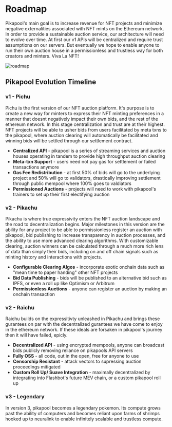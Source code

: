 # Roadmap

Pikapool's main goal is to increase revenue for NFT projects and minimize negative externalities associated with NFT mints on the Ethereum network. In order to provide a sustainable auction service, our architecture will need to evolve over time. At first our v1 APIs will be centralized and require trust assumptions on our servers. But eventually we hope to enable anyone to run their own auction house in a permissionless and trustless way for both creators and minters. Viva La NFT!


![roadmap](/img/roadmap.png)


## Pikapool Evolution Timeline

### v1 - Pichu

Pichu is the first version of our NFT auction platform. It's purpose is to create a new way for minters to express their NFT minting preferences in a manner that doesnt negatively impact their own bids, and the rest of the ethereum network. In this stage centralization and trust are at their highest. NFT projects will be able to usher bids from users facilitated by meta txns to the pikapool, where auction clearing will automatically be facilitated and winning bids will be settled through our settlement contract.

- **Centralized API** - pikapool is a series of streaming services and auction houses operating in tandem to provide high throughput auction clearing
- **Meta-txn Support** - users need not pay gas for settlement or failed transactions anymore
- **Gas Fee Redistribution** - at first 50% of bids will go to the underlying project and 50% will go to validators, drastically improving settlement through public mempool where 100% goes to valdiators
- **Permissioned Auctions** - projects will need to work with pikapool's trainers to set up their first electifying auction



### v2 - Pikachu

Pikachu is where true expressivity enters the NFT auction landscape and the road to decentralization begins. Major milestones in this version are the ability for any project to be able to permissionless register an auction with pikapool, bid publishing to increase transparency in auction processes, and the ability to use more advanced clearing algorithms. With customizable clearing, auction winners can be calculated through a much more rich lens of data than simply their bids, including on and off chain signals such as minting history and interactions with projects.

- **Configurable Clearing Algos** - incorporate exotic onchain data such as "mean time to paper handing" other NFT projects 
- **Bid Data Publishing** - bids will be published to an alternative bid such as IPFS, or even a roll up like Optimism or Arbitrum
- **Permissionless Auctions** - anyone can register an auction by making an onchain transaction


### v2 - Raichu

Raichu builds on the expressitivty unleashed in Pikachu and brings these gurantees on par with the decentralized gurantees we have come to enjoy in the ethereum network. If these ideals are forsaken in pikapool's journey then it will have failed, epicly.

- **Decentralized API** - using encrypted mempools, anyone can broadcast bids publicly removing reliance on pikapools API servers
- **Fully OSS** - all code, out in the open, free for anyone to use
- **Censorship Resistant** - attack vectors to supressing auction proceedings mitigated
- **Custom Roll Up/ Suave Integration** - maximally decentralized by integrating into Flashbot's future MEV chain, or a custom pikapool roll up

### v3 - Legendary

In version 3, pikapool becomes a legendary pokemon. Its compute grows past the ability of computers and becomes reliant upon farms of shrimps hooked up to neuralink to enable infinitely scalable and trustless compute.